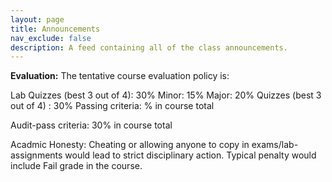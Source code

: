 ```yaml
---
layout: page
title: Announcements
nav_exclude: false
description: A feed containing all of the class announcements.
---
```




**Evaluation:** The tentative course evaluation policy is:

Lab Quizzes (best 3 out of 4):  30%
Minor:  15%
Major:  20%
Quizzes (best 3 out of 4) :  30%
Passing criteria: % in course total

Audit-pass criteria: 30% in course total

Acadmic Honesty: Cheating or allowing anyone to copy in exams/lab-assignments would lead to strict disciplinary action. Typical penalty would include Fail grade in the course.
